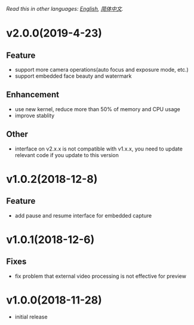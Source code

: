 *Read this in other languages: [English](CHANGELOG.md), [简体中文](CHANGELOG.zh-cn.md).*

# v2.0.0(2019-4-23)
## Feature
- support more camera operations(auto focus and exposure mode, etc.)
- support embedded face beauty and watermark
## Enhancement
- use new kernel, reduce more than 50% of memory and CPU usage
- improve stablity
## Other
- interface on v2.x.x is not compatible with v1.x.x, you need to update relevant code if you update to this version

# v1.0.2(2018-12-8)
## Feature
- add pause and resume interface for embedded capture

# v1.0.1(2018-12-6)
## Fixes
- fix problem that external video processing is not effective for preview

# v1.0.0(2018-11-28)
- initial release